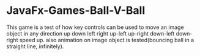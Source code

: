 # JavaFx-Games-Ball-V-Ball

This game is a test of how key controls can be used to move an image object in any direction up down left right up-left up-right down-left down-right speed up.
also animation on image object is tested(bouncing ball in a straight line, infinitely).
